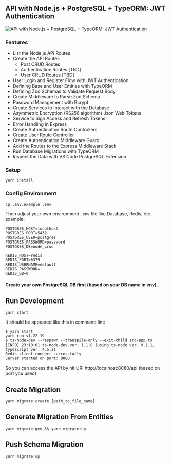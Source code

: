 ## API with Node.js + PostgreSQL + TypeORM: JWT Authentication

![API with Node.js + PostgreSQL + TypeORM: JWT Authentication](https://codevoweb.com/wp-content/uploads/2022/05/API-with-Node.js-PostgreSQL-TypeORM-JWT-Authentication.webp)

### Features

- List the Node.js API Routes
- Create the API Routes
  - Post CRUD Routes
  - Authentication Routes [TBD]
  - User CRUD Routes [TBD]
- User Login and Register Flow with JWT Authentication
- Defining Base and User Entities with TypeORM
- Defining Zod Schemas to Validate Request Body
- Create Middleware to Parse Zod Schema
- Password Management with Bcrypt
- Create Services to Interact with the Database
- Asymmetric Encryption (RS256 algorithm) Json Web Tokens
- Service to Sign Access and Refresh Tokens
- Error Handling in Express
- Create Authentication Route Controllers
- Create User Route Controller
- Create Authentication Middleware Guard
- Add the Routes to the Express Middleware Stack
- Run Database Migrations with TypeORM
- Inspect the Data with VS Code PostgreSQL Extension


### Setup
```
yarn install
```

### Config Environment
```
cp .env.example .env
```
Then adjust your own environment `.env` file like Database, Redis, etc.
example:
```
POSTGRES_HOST=localhost
POSTGRES_PORT=5432
POSTGRES_USER=postgres
POSTGRES_PASSWORD=password
POSTGRES_DB=node_crud

REDIS_HOST=redis
REDIS_PORT=6379
REDIS_USERNAME=default
REDIS_PASSWORD=
REDIS_DB=0
```

#### Create your own PostgreSQL DB first (based on your DB name in env).

## Run Development
```
yarn start
```
It should be appeared like this in command line
```
$ yarn start
yarn run v1.22.19
$ ts-node-dev --respawn --transpile-only --exit-child src/app.ts
[INFO] 23:10:01 ts-node-dev ver. 1.1.8 (using ts-node ver. 9.1.1, typescript ver. 4.5.2)
Redis client connect successfully
Server started on port: 8080
```
So you can access the API by hit URI http://localhost:8080/api (based on port you used)

## Create Migration
```
yarn migrate:create [path_to_file_name]
```

## Generate Migration From Entities
```
yarn migrate:gen && yarn migrate:up
```

## Push Schema Migration
```
yarn migrate:up
```
